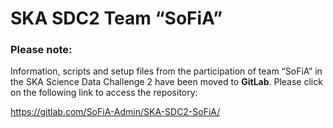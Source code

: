 # SKA SDC2 Team “SoFiA”

### Please note:

Information, scripts and setup files from the participation of team “SoFiA” in the SKA Science Data Challenge 2 have been moved to **GitLab**. Please click on the following link to access the repository:

https://gitlab.com/SoFiA-Admin/SKA-SDC2-SoFiA/
